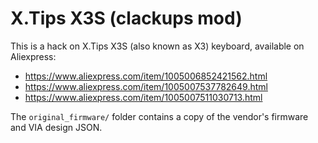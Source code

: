 # X.Tips X3S (clackups mod)

This is a hack on X.Tips X3S (also known as X3) keyboard, available on Aliexpress:

* https://www.aliexpress.com/item/1005006852421562.html
* https://www.aliexpress.com/item/1005007537782649.html
* https://www.aliexpress.com/item/1005007511030713.html


The `original_firmware/` folder contains a copy of the vendor's firmware and VIA design JSON.